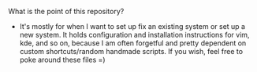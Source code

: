 What is the point of this repository?
* It's mostly for when I want to set up fix an existing system or set up a new system. It holds configuration and installation instructions for vim, kde, and so on, because I am often forgetful and pretty dependent on custom shortcuts/random handmade scripts. If you wish, feel free to poke around these files =)

<!--

## Contents
- [Contents](#contents)
- [Usage](#usage)
  * [Vim](#vim)
    + [Install Vim](#install-vim)
    + [Setup global settings](#setup-global-settings)
    + [Setup local settings](#setup-local-settings)
  * [KDE-specific](#kde-specific)
  * [Konsole](#konsole)
  * [LaTeX](#latex)
  * [Jupyter](#jupyter)
  * [etc](#etc)
    + [Printer and scanner drivers](#printer-and-scanner-drivers)
  * [Preview](#preview)

## Usage

### Vim
The config files can be found under vim/ in this repository.

#### Install Vim
```bash
sudo apt-get install vim
# Optional, gvim:
sudo apt-get install vim-gtk3
```

#### Setup global settings
I've uncommented the recommended lines in  `/etc/vim/vimrc`:
```vim
...

" The following are commented out as they cause vim to behave a lot
" differently from regular Vi. They are highly recommended though.
set showcmd             " Show (partial) command in status line.
set showmatch           " Show matching brackets.
set ignorecase          " Do case insensitive matching
set smartcase           " Do smart case matching
set incsearch           " Incremental search
set autowrite           " Automatically save before commands like :next and :make
set hidden              " Hide buffers when they are abandoned
set mouse=a             " Enable mouse usage (all modes)

...
```

#### Setup local settings
* (where ~ expands to $HOME)
* Copy the .vimrc to _`~/.vimrc`_
* (optional) Copy the .gvimrc to _`~/.gvimrc`_
* Install [Vim-Plug package manager](https://github.com/junegunn/vim-plug#vim).
```bash
sudo curl -fLo ~/.vim/autoload/plug.vim --create-dirs https://raw.githubusercontent.com/junegunn/vim-plug/master/plug.vim
```
* Copy .vimrc.plug to _`~/.vimrc.plug`_
* Verify both files.
  * Near the end of your ~/.vimrc, and before plugin-specific settings, you should see:
  ```bash
   if filereadable(expand("~/.vimrc.plug"))
       source ~/.vimrc.plug
   endif
  ```
  * In your ~/.vimrc.plug, you should see:
  ```vim
  call plug#begin('~/.vim/plugged')

  " Plugins here...

  call plug#end()
  ```
* Restart Vim :wqall ; gvim/vim.
  * If you see an error E117, execute `sudo chmod -R 0755 ~/.vim/` and try again.
* On Vim command mode, `:PlugInstall`, which will populate ~/.vim/plugged.
* Next, `:PlugStatus`.
```
- ale: OK
- vim-fugitive: OK
- lightline.vim: OK
- vim-gitgutter: OK
- jedi-vim: OK
```

### KDE-specific
The config files can be found under kde/ in this repository.

* The kdeglobals file comes straight from the directory `~/.config/`.
* I use custom color schemes. Copy them to `~/.local/share/color-schemes/`. Then, enable one of them in System Settings > Colors.
* I have tried other Plasma Styles, especially Zren's Breeze Alpha-Black (Plasma Styles > Get New; `Panel, Text, Highlight = "#f5f5f5", "#000000", "#EF8030"`) for a while, but in the end went back to Breeze + custom color schemes.
* I also run some scripts to log battery events on my laptop using `upower`.

### Konsole
Konsole is the default terminal for KDE.
* Save the `konsole.css` file and enable it under Konsole > Menu > Configure Konsole > Tab Bar > Miscellaneous > Use user-defined stylesheet.
* Note that Konsole > Menu > Edit current profile > Appearance can be used to edit colors and transparency.

### LaTeX
What you need: a LATEX Compiler + Packages (6G) and an IDE (about 30M)
* The compiler - if you install TexLive as a portable version. (https://www.tug.org/texlive/quickinstall.html)
    1. Download the tar.gz file from https://www.tug.org/texlive/acquire-netinstall.html
    2. Run the install-tl script
    3. Select <V> for portable installation. Don't select this if you don't want it. 
    4. Configure the directory (such as /???/texlive/2020...)
    5. Install full (about 6G, an hour to install)
    6. Add PATH, INFOPATH, and MANPATH export lines to ~/.bashrc or ~/.profile
         ```bash
            # end of .bashrc
            PATH="/home/kailash/.local/bin":"/???/texlive/2020/bin/x86_64-linux":$PATH; export PATH
            MANPATH="/???/texlive/2020/texmf-dist/doc/man":$MANPATH; export MANPATH
            INFOPATH="/???/texlive/2020/texmf-dist/doc/info":$INFOPATH; export INFOPATH
        ```
* The IDE - TeXstudio can be installed from the repositories.
    1. Install:
        sudo apt-get --no-install-recommends install texstudio
            
        The flag --no-install-recommends will disable installation of dependencies (such as texlive), because we are handling texlive portably! Also see https://tex.stackexchange.com/questions/355771/how-to-install-a-tex-editor-without-texlive-on-ubuntu-16-04
        
    2. Configure TeXstudio
        * Configure command settings
            - Typically refrain from messing with this unless you are handling a portable installation, in which case it is necessary to modify certain commands.
            - Options > Configure TexStudio > Commands > PdfLaTeX:
            - Change the PdfLaTeX command based on the portable installation of TexLive:
                ```"/???/texlive/2020/bin/x86_64-linux/pdflatex" -synctex=1 -interaction=nonstopmode %.tex```
        * Configure default compiler settings
            - Options > Configure TexStudio > Build >
                ```
                    Default Compiler: PdfLatex
                    Default Viewer  : PDF Viewer
                    PDF Viewer      : Internal PDF Viewer (embedded)  
                ```
            - Options > Configure TexStudio > Preview > Command: Preview with pdflatex
            
        * Configure magnifier settings
            - Options > Configure TexStudio > Internal PDF Viewer > magnifier shape > Square
            
        * Configure compile shortcuts
            - TeXstudio saves the file before Build&View.
            - Change the binding of Build & View from F5 to CTRL+S, to get automatic preview when you press CTRL+S.
            - Options > Configure TexStudio > Shortcuts > Menus, Tools, Build View, Double click current shortcuts column > Hit CTRL+S
                
        * Enable scrolling follows cursor
            1. View PDF (F7)
            2. At the bottom of the embedded preview, click the lock icon with right arrow 
            3. Now, as you navigate the text editor with the blinking cursor, the corresponding section on the PDF will be highlighted yellow.

### Jupyter
* Use Anaconda, and install on top of existing Python installation. Anaconda will take care of it.

### etc
#### Printer and scanner drivers
I had luck with `utsushi` drivers (Image Scan v3) on 3720.
* http://download.ebz.epson.net/dsc/search/01/search/searchModule
* http://support.epson.net/linux/en/imagescanv3.php
* https://download3.ebz.epson.net/dsc/f/03/00/11/31/67/0392acfd2ca5e1d984e2d96d1ca833c1c89cca91/imagescanv3_man_e.pdf
* http://download.ebz.epson.net/man/linux/imagescanv3_e.html#sec6-4-3
* http://gscan2pdf.sourceforge.net/
     * `sudo apt-get install gscan2pdf`
     * `~/.config/gscan2pdfrc`
* References - https://wiki.archlinux.org/index.php/SANE/Scanner-specific_problems#Image_Scan!_for_Linux

### Dual booting
`PROGRAMS.zip/Rufus/README.txt`:

A] Create a bootable USB

- If UEFI, https://www.vanstechelman.eu/content/creating-an-uefi-bootable-linux-usb-stick
- Write with GPT, UEFI; and DD Mode. 
  - (That means set “Partition scheme and target system type” to “GPT partition scheme for UEFI computer”, and select "DD mode")
- Set “File system” to “FAT32 (default)”
- Set “Cluster size” to “4096 bytes (default)”
- Select “Create a bootable disk using ISO”
- Select the Ubuntu ISO.
- Make sure that Rufus hasn’t changed the partitioning scheme after you have selected the ISO.


A.1] While still in Windows
- Disable fast startup with `powercfg -h off`. (https://www.computerhope.com/issues/ch001762.htm)

A.2] Boot in Dell
Press F2 to enter BIOS. Follow https://www.dell.com/support/article/us/en/04/sln142679/how-to-enable-boot-from-dvd-option-with-uefi-boot-mode-enabled-windows-10-8-1-8?lang=en 
- You need to ensure the BIOS is set to UEFI, not Legacy. Secure boot/startup should also be disabled. The steps below will help with the process.
- Tap F2 key at the Dell logo screen to enter System Setup or BIOS
- On the left pane, click Boot Sequence.
- Boot mode should be selected as UEFI (not legacy) within the BIOS go to the General > Boot Sequence click Apply
- Check that Secure Boot is set to Disabled. Within the BIOS go to Secure Boot > Secure Boot Enable, and set the checkbox to Disabled (Figure 2)
- Go to the 'Boot Sequence' tab in the BIOS
- Thus, notice the option entitled 'USB Storage Device'. Move to the top.
https://askubuntu.com/questions/726938/how-to-boot-from-a-usb-in-uefi-mode-on-a-dell-inspiron

A.3] Restart
- Most distros have an option to "test it out" before installing. After you've finished testing it out, you can exit, restart, and proceed installation as normal.

B] Convert bootable back to normal USB stick, from Windows:

- Run CMD as Administrator
- Type DISKPART
- list disk
- select disk 1 (if your usb drive mine was 1)
- detail disk (to confirm its the right drive)
- clean
- create partition primary
- active
- Choose a format (use FAT32).
  - FAT32 is the standard for USBs: format fs=fat32 quick
  - NTFS is more modern, but isn't as widely supported: format fs=ntfs quick
- assign
- exit
- exit


### Preview
```bash
clear && echo -e "\n\n\n\n\n" && neofetch --ascii_distro kubuntu && echo -e "\n\n\n\n\n\n\n\n\n"
```

-->
